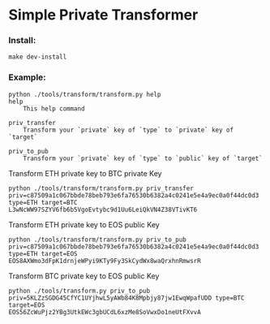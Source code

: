 # Simple Private Transformer

### Install:

```
make dev-install
```

### Example:

```
python ./tools/transform/transform.py help
help
    This help command

priv_transfer
    Transform your `private` key of `type` to `private` key of `target`

priv_to_pub
    Transform your `private` key of `type` to `public` key of `target`

```

Transform ETH private key to BTC private Key

```
python ./tools/transform/transform.py priv_transfer priv=c87509a1c067bbde78beb793e6fa76530b6382a4c0241e5e4a9ec0a0f44dc0d3 type=ETH target=BTC
L3wNcWW97SZYV6fb6b5VgoEvtybc9d1Uu6LeiQkVN4Z38VTivKT6
```

Transform ETH private key to EOS public Key

```
python ./tools/transform/transform.py priv_to_pub priv=c87509a1c067bbde78beb793e6fa76530b6382a4c0241e5e4a9ec0a0f44dc0d3 type=ETH target=EOS
EOS8AXWmo3dFpK1drnjeWPyi9KTy9Fy3SkCydWx8waQrxhnRmwsrR
```

Transform BTC private key to EOS public Key
```
python ./tools/transform.py priv_to_pub priv=5KLZzSGDG45CfYC1UYjhwL5yAWb84K8Mpbjy87jw1EwqWpafUDD type=BTC target=EOS
EOS56ZcWuPjz2YBg3UtkEWc3gbUCdL6xzMe8SoVwxDo1neUtFXvvA
```
